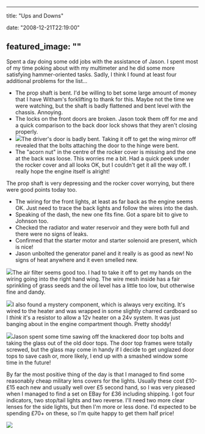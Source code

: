 
---
title: "Ups and Downs"

date: "2008-12-21T22:19:00"

featured_image: ""
---


Spent a day doing some odd jobs with the assistance of Jason.  I spent most of my time poking about with my multimeter and he did some more satisfying hammer-oriented tasks.  Sadly, I think I found at least four additional problems for the list...
<ul><li>The prop shaft is bent.  I'd be willing to bet some large amount of money that I have <span><span>Witham's</span></span> <span><span>forklifting</span></span> to thank for this.  Maybe not the time we were watching, but the shaft is badly flattened and bent level with the chassis.  Annoying.</li><li>The locks on the front doors are broken.  Jason took them off for me and a quick comparison to the back door lock shows that they aren't closing properly.</li><li><a href="http://1.bp.blogspot.com/_62oTnOHwOSo/SU7GXIA8EqI/AAAAAAAAAD8/SaUILfj4AwU/s1600-h/IMG_5377.JPG"><img src="http://1.bp.blogspot.com/_62oTnOHwOSo/SU7GXIA8EqI/AAAAAAAAAD8/SaUILfj4AwU/s200/IMG_5377.JPG"/></a>The driver's door is badly bent.  Taking it off to get the wing mirror off revealed that the bolts attaching the door to the hinge were bent.</li><li>The "acorn nut" in the centre of the rocker cover is missing and the one at the back was loose.  This worries me a bit.  Had a quick peek under the rocker cover and all looks OK, but I couldn't get it all the way off.  I really hope the engine itself is alright!
</li></ul>The prop shaft is very depressing and the rocker cover worrying, but there were good points today too.
<ul><li>The wiring for the front lights, at least as far back as the engine seems OK.  Just need to trace the back lights and follow the wires into the dash.</li><li>Speaking of the dash, the new one fits fine.  Got a spare bit to give to Johnson too.</li><li>Checked the radiator and water reservoir and they were both full and there were no signs of leaks.</li><li>Confirmed that the starter motor and starter solenoid are present, which is nice!</li><li>Jason unbolted the generator panel and it really is as good as new!  No signs of heat anywhere and it even smelled new.</li></ul><a href="http://4.bp.blogspot.com/_62oTnOHwOSo/SU7NqUFSN2I/AAAAAAAAAEM/DQxJmlDin-k/s1600-h/IMG_5371.JPG"><img src="http://4.bp.blogspot.com/_62oTnOHwOSo/SU7NqUFSN2I/AAAAAAAAAEM/DQxJmlDin-k/s200/IMG_5371.JPG"/></a>The air filter seems good too.  I had to take it off to get my hands on the wiring going into the right hand wing.  The wire mesh inside has a fair sprinkling of grass seeds and the oil level has a little too low, but otherwise fine and dandy.

<a href="http://3.bp.blogspot.com/_62oTnOHwOSo/SU7UNBbaQZI/AAAAAAAAAEU/3p7tVV9Z3Fo/s1600-h/IMG_5352.JPG"><img src="http://3.bp.blogspot.com/_62oTnOHwOSo/SU7UNBbaQZI/AAAAAAAAAEU/3p7tVV9Z3Fo/s200/IMG_5352.JPG"/></a>I also found a mystery component, which is always very exciting.  It's wired to the heater and was wrapped in some slightly charred cardboard so I <span style="font-style: italic;">think</span> it's a resistor to allow a 12v heater on a 24v system.  It was just banging about in the engine compartment though.  Pretty shoddy!

<a href="http://3.bp.blogspot.com/_62oTnOHwOSo/SU7WUhJgY5I/AAAAAAAAAEk/t5-IkD1BHyQ/s1600-h/IMG_5361.JPG"><img src="http://3.bp.blogspot.com/_62oTnOHwOSo/SU7WUhJgY5I/AAAAAAAAAEk/t5-IkD1BHyQ/s200/IMG_5361.JPG"/></a>Jason spent some time sawing off the knackered door top bolts and taking the glass out of the old door tops.  The door top frames were totally screwed, but the glass may come in handy if I decide to get unglazed door tops to save cash or, more likely, I end up with a smashed window some time in the future!

By far the most positive thing of the day is that I managed to find some reasonably cheap military lens covers for the lights. Usually these cost £10-£15 each new and usually well over £5 second hand, so I was very pleased when I managed to find a set on EBay for £36 including shipping.  I got four indicators, two stop/tail lights and two reverse.  I'll need two more clear lenses for the side lights, but then I'm more or less done.  I'd expected to be spending £70+ on these, so I'm quite happy to get them half price!

<a href="http://2.bp.blogspot.com/_62oTnOHwOSo/SU7Ws4cWsrI/AAAAAAAAAEs/AAfBicEH53U/s1600-h/136d_1.JPG"><img src="http://2.bp.blogspot.com/_62oTnOHwOSo/SU7Ws4cWsrI/AAAAAAAAAEs/AAfBicEH53U/s200/136d_1.JPG"/></a>